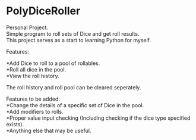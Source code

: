 # PolyDiceRoller
Personal Project.  
Simple program to roll sets of Dice and get roll results.  
This project serves as a start to learning Python for myself.  
  
Features:

*Add Dice to roll to a pool of rollables.  
*Roll all dice in the pool.  
*View the roll history.  

The roll history and roll pool can be cleared seperately.  
  
Features to be added:  
*Change the details of a specific set of Dice in the pool.  
*Add modifiers to rolls.  
*Proper value input checking (Including checking if the dice type specified exists).  
*Anything else that may be useful.  
